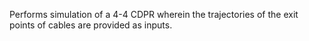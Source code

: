 Performs simulation of a 4-4 CDPR wherein the trajectories of the exit points of cables are provided as inputs.
